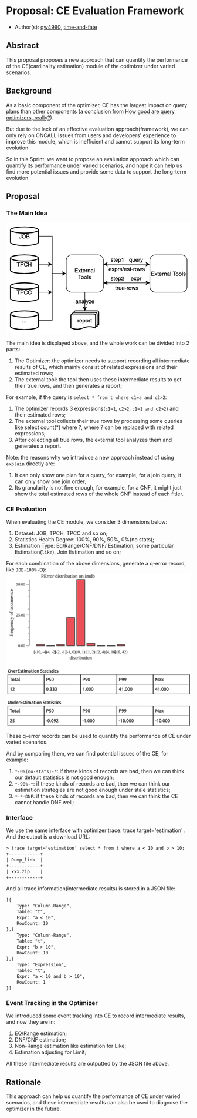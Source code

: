 # Proposal: CE Evaluation Framework

- Author(s): [qw4990](https://github.com/qw4990), [time-and-fate](https://github.com/time-and-fate)

## Abstract

This proposal proposes a new approach that can quantify the performance of the CE(cardinality estimation) module of the optimizer under varied scenarios.

## Background

As a basic component of the optimizer, CE has the largest impact on query plans than other components (a conclusion from [How good are query optimizers, really?](https://www.vldb.org/pvldb/vol9/p204-leis.pdf)).

But due to the lack of an effective evaluation approach(framework), we can only rely on ONCALL issues from users and developers' experience to improve this module, which is inefficient and cannot support its long-term evolution.

So in this Sprint, we want to propose an evaluation approach which can quantify its performance under varied scenarios, and hope it can help us find more potential issues and provide some data to support the long-term evolution.

## Proposal

### The Main Idea
![CE-evaluation](./imgs/CE-evaluation.jpg)

The main idea is displayed above, and the whole work can be divided into 2 parts:

1. The Optimizer: the optimizer needs to support recording all intermediate results of CE, which mainly consist of related expressions and their estimated rows;
2. The external tool: the tool then uses these intermediate results to get their true rows, and then generates a report;


For example, if the query is `select * from t where c1=a and c2>2`:

1. The optimizer records 3 expressions(`c1=1`, `c2>2`, `c1=1 and c2>2`) and their estimated rows;
2. The external tool collects their true rows by processing some queries like select count(*) where ?, where ? can be replaced with related expressions;
3. After collecting all true rows, the external tool analyzes them and generates a report.

Note: the reasons why we introduce a new approach instead of using `explain` directly are:

1. It can only show one plan for a query, for example, for a join query, it can only show one join order;
2. Its granularity is not fine enough, for example, for a CNF, it might just show the total estimated rows of the whole CNF instead of each fitler.

### CE Evaluation
When evaluating the CE module, we consider 3 dimensions below:

1. Dataset: JOB, TPCH, TPCC and so on;
2. Statistics Health Degree: 100%, 90%, 50%, 0%(no stats); 
3. Estimation Type: Eq/Range/CNF/DNF/ Estimation, some particular Estimation(`like`), Join Estimation and so on;

For each combination of the above dimensions, generate a q-error record, like `JOB-100%-EQ`:
![q-error-record](./imgs/q-error-record.png)

These q-error records can be used to quantify the performance of CE under varied scenarios.

And by comparing them, we can find potential issues of the CE, for example:

1. `*-0%(no-stats)-*`: if these kinds of records are bad, then we can think our default statistics is not good enough;
2. `*-90%-*`: if these kinds of records are bad, then we can think our estimation strategies are not good enough under stale statistics;
3. `*-*-DNF`: if these kinds of records are bad, then we can think the CE cannot handle DNF well;

### Interface
We use the same interface with optimizer trace: trace target='estimation' <statement>.
And the output is a download URL:
```
> trace target='estimation' select * from t where a < 10 and b > 10;
+------------+ 
| Dump_link  | 
+------------+ 
| xxx.zip    | 
+------------+
```

And all trace information(intermediate results) is stored in a JSON file:
```
[{
    Type: "Column-Range",
    Table: "t",
    Expr: "a < 10",
    RowCount: 10
},{
    Type: "Column-Range",
    Table: "t",
    Expr: "b > 10",
    RowCount: 10
},{
    Type: "Expression",
    Table: "t",
    Expr: "a < 10 and b > 10",
    RowCount: 1
}]
```

### Event Tracking in the Optimizer
We introduced some event tracking into CE to record intermediate results, and now they are in:

1. EQ/Range estimation;
2. DNF/CNF estimation;
3. Non-Range estimation like estimation for Like;
4. Estimation adjusting for Limit;

All these intermediate results are outputted by the JSON file above.

## Rationale

This approach can help us quantify the performance of CE under varied scenarios, and these intermediate results can also be used to diagnose the optimizer in the future.

